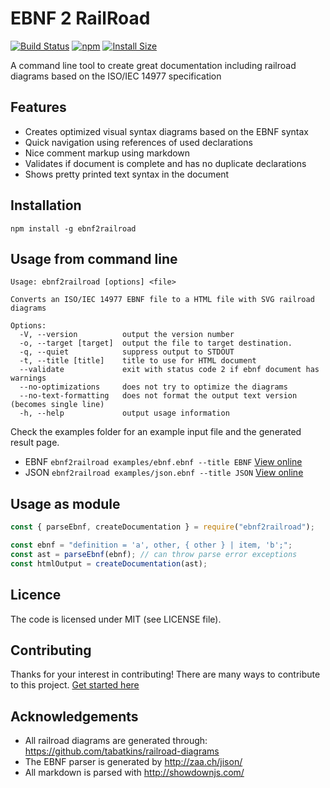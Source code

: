 # EBNF 2 RailRoad

[![Build
Status](https://travis-ci.org/matthijsgroen/ebnf2railroad.svg?branch=master)](https://travis-ci.org/matthijsgroen/ebnf2railroad)
[![npm](https://img.shields.io/npm/v/ebnf2railroad.svg)](http://npm.im/ebnf2railroad)
[![Install Size](https://packagephobia.now.sh/badge?p=ebnf2railroad)](https://packagephobia.now.sh/result?p=ebnf2railroad)


A command line tool to create great documentation including railroad
diagrams based on the ISO/IEC 14977 specification

## Features

- Creates optimized visual syntax diagrams based on the EBNF syntax
- Quick navigation using references of used declarations
- Nice comment markup using markdown
- Validates if document is complete and has no duplicate declarations
- Shows pretty printed text syntax in the document

## Installation

```
npm install -g ebnf2railroad
```

## Usage from command line

```
Usage: ebnf2railroad [options] <file>

Converts an ISO/IEC 14977 EBNF file to a HTML file with SVG railroad diagrams

Options:
  -V, --version          output the version number
  -o, --target [target]  output the file to target destination.
  -q, --quiet            suppress output to STDOUT
  -t, --title [title]    title to use for HTML document
  --validate             exit with status code 2 if ebnf document has warnings
  --no-optimizations     does not try to optimize the diagrams
  --no-text-formatting   does not format the output text version (becomes single line)
  -h, --help             output usage information
```

Check the examples folder for an example input file and the generated result page.

- EBNF `ebnf2railroad examples/ebnf.ebnf --title EBNF` [View online][example-ebnf]
- JSON `ebnf2railroad examples/json.ebnf --title JSON` [View online][example-json]

## Usage as module

```javascript
const { parseEbnf, createDocumentation } = require("ebnf2railroad");

const ebnf = "definition = 'a', other, { other } | item, 'b';";
const ast = parseEbnf(ebnf); // can throw parse error exceptions
const htmlOutput = createDocumentation(ast);
```

## Licence

The code is licensed under MIT (see LICENSE file).

## Contributing

Thanks for your interest in contributing! There are many ways to contribute to this project. [Get started here](CONTRIBUTING.md)

## Acknowledgements

- All railroad diagrams are generated through: https://github.com/tabatkins/railroad-diagrams
- The EBNF parser is generated by http://zaa.ch/jison/
- All markdown is parsed with http://showdownjs.com/

[example-ebnf]: http://htmlpreview.github.io/?https://github.com/matthijsgroen/ebnf2railroad/blob/master/examples/ebnf.html
[example-json]: http://htmlpreview.github.io/?https://github.com/matthijsgroen/ebnf2railroad/blob/master/examples/json.html
